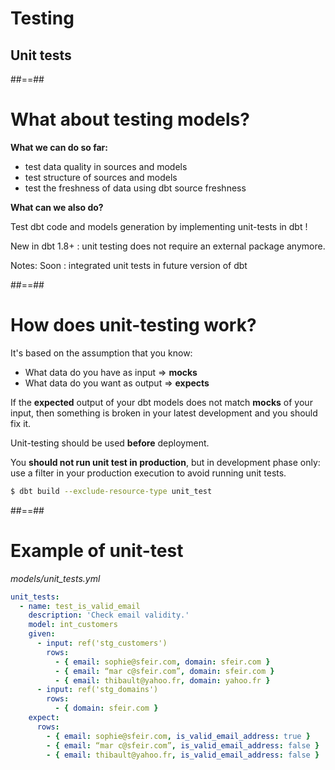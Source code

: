 <!-- .slide: class="transition"-->

# Testing

## Unit tests

##==##

# What about testing models?

**What we can do so far:**

- test data quality in sources and models
- test structure of sources and models
- test the freshness of data using dbt source freshness

**What can we also do?**

Test dbt code and models generation by implementing unit-tests in dbt !

New in dbt 1.8+ : unit testing does not require an external package anymore.

<!-- .element: class="admonition warning" -->

Notes:
Soon : integrated unit tests in future version of dbt

##==##

# How does unit-testing work?

It's based on the assumption that you know:

- What data do you have as input ⇒ **mocks**
- What data do you want as output ⇒ **expects**

If the **expected** output of your dbt models does not match **mocks** of your input, then something is broken in your latest development and you should fix it.

Unit-testing should be used **before** deployment.

You **should not run unit test in production**, but in development phase only: use a filter in your production execution to avoid running unit tests.

```bash
$ dbt build --exclude-resource-type unit_test
```

##==##

<!-- .slide: class="with-code max-height"-->

# Example of unit-test

_models/unit_tests.yml_

```yaml
unit_tests:
  - name: test_is_valid_email
    description: 'Check email validity.'
    model: int_customers
    given:
      - input: ref('stg_customers')
        rows:
          - { email: sophie@sfeir.com, domain: sfeir.com }
          - { email: “mar c@sfeir.com”, domain: sfeir.com }
          - { email: thibault@yahoo.fr, domain: yahoo.fr }
      - input: ref('stg_domains')
        rows:
          - { domain: sfeir.com }
    expect:
      rows:
        - { email: sophie@sfeir.com, is_valid_email_address: true }
        - { email: “mar c@sfeir.com”, is_valid_email_address: false }
        - { email: thibault@yahoo.fr, is_valid_email_address: false }
```
